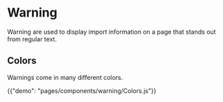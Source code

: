 # Warning

<p class="description">Warning are used to display import information on a page that stands out from regular text.</p>

## Colors

Warnings come in many different colors.

{{"demo": "pages/components/warning/Colors.js"}}
